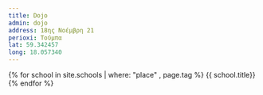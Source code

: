 ```yaml
---
title: Dojo
admin: dojo
address: 18ης Νοέμβρη 21
perioxi: Τούμπα
lat: 59.342457
long: 18.057340
---   
```


{% for school in site.schools | where: "place" , page.tag %}
 {{ school.title}}
{% endfor %}